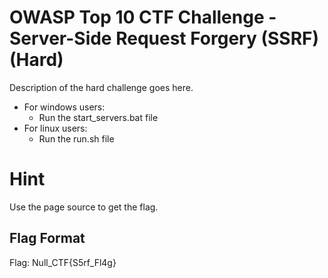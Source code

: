 # OWASP Top 10 CTF Challenge - Server-Side Request Forgery (SSRF) (Hard)
Description of the hard challenge goes here.
- For windows users:
  - Run the start_servers.bat file
- For linux users:
  - Run the run.sh file

# Hint
Use the page source to get the flag.
## Flag Format
Flag: Null_CTF{S5rf_Fl4g}
